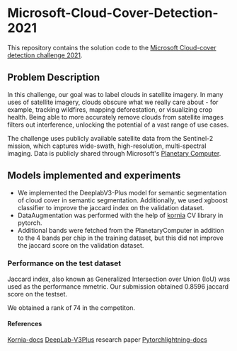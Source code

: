 # Microsoft-Cloud-Cover-Detection-2021


This repository contains the solution code to the [Microsoft Cloud-cover detection challenge 2021](https://www.drivendata.org/competitions/83/cloud-cover/).



## Problem Description

In this challenge, our goal was to label clouds in satellite imagery. In many uses of satellite imagery, clouds obscure what we really care about - for example, tracking wildfires, mapping deforestation, or visualizing crop health. Being able to more accurately remove clouds from satellite images filters out interference, unlocking the potential of a vast range of use cases.

The challenge uses publicly available satellite data from the Sentinel-2 mission, which captures wide-swath, high-resolution, multi-spectral imaging. Data is publicly shared through Microsoft's [Planetary Computer](https://planetarycomputer.microsoft.com/).

## Models implemented and experiments

- We implemented the DeeplabV3-Plus model for semantic segmentation of cloud   cover in semantic segmentation. Additionally, we used xgboost classifier to   improve the jaccard index on the validation dataset.
- DataAugmentation was performed with the help of  [kornia](https://kornia.readthedocs.io/) CV library in pytorch.
- Additional bands were fetched from the PlanetaryComputer in addition to the 4 bands per chip in the training dataset, but this did not improve the jaccard score on the validation dataset.


### Performance on the test dataset

Jaccard index, also known as Generalized Intersection over Union (IoU) was used as the performance mmetric. Our submission obtained 0.8596 jaccard score on the testset. 

We obtained a rank of 74 in the competiton.

#### References 

[Kornia-docs](https://kornia.readthedocs.io/)
[DeepLab-V3Plus](https://arxiv.org/pdf/1802.02611) research paper
[Pytorchlightning-docs](https://pytorch-lightning.readthedocs.io/en/latest/)
